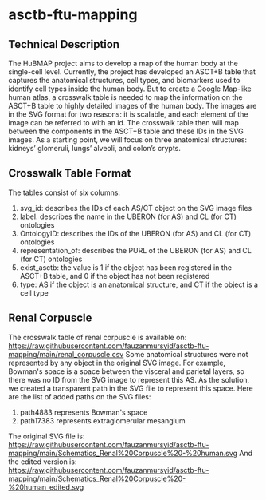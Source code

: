 # asctb-ftu-mapping

## Technical Description

The HuBMAP project aims to develop a map of the human body at the single-cell level. Currently, the project has developed an ASCT+B table that captures the anatomical structures, cell types, and biomarkers used to identify cell types inside the human body. But to create a Google Map-like human atlas, a crosswalk table is needed to map the information on the ASCT+B table to highly detailed images of the human body. 
The images are in the SVG format for two reasons: it is scalable, and each element of the image can be referred to with an id. The crosswalk table then will map between the components in the ASCT+B table and these IDs in the SVG images.
As a starting point, we will focus on three anatomical structures: kidneys’ glomeruli, lungs’ alveoli, and colon’s crypts. 

## Crosswalk Table Format

The tables consist of six columns:
1. svg_id: describes the IDs of each AS/CT object on the SVG image files
2. label: describes the name in the UBERON (for AS) and CL (for CT) ontologies
3. OntologyID: describes the IDs of the UBERON (for AS) and CL (for CT) ontologies
4. representation_of: describes the PURL of the UBERON (for AS) and CL (for CT) ontologies
5. exist_asctb: the value is 1 if the object has been registered in the ASCT+B table, and 0 if the object has not been registered
6. type: AS if the object is an anatomical structure, and CT if the object is a cell type

## Renal Corpuscle

The crosswalk table of renal corpuscle is available on: https://raw.githubusercontent.com/fauzanmursyid/asctb-ftu-mapping/main/renal_corpuscle.csv
Some anatomical structures were not represented by any object in the original SVG image. For example, Bowman's space is a space between the visceral and parietal layers, so there was no ID from the SVG image to represent this AS. As the solution, we created a transparent path in the SVG file to represent this space. Here are the list of added paths on the SVG files:
1. path4883 represents Bowman's space
2. path17383 represents extraglomerular mesangium

The original SVG file is: https://raw.githubusercontent.com/fauzanmursyid/asctb-ftu-mapping/main/Schematics_Renal%20Corpuscle%20-%20human.svg
And the edited version is: https://raw.githubusercontent.com/fauzanmursyid/asctb-ftu-mapping/main/Schematics_Renal%20Corpuscle%20-%20human_edited.svg
